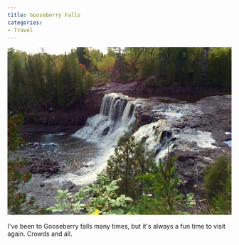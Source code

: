 ```yaml
---
title: Gooseberry Falls
categories:
- Travel
---
```


![](/assets/posts/2014/IMG_2482.jpg)
  



I've been to Gooseberry falls many times, but it's always a fun time to visit again. Crowds and all.
